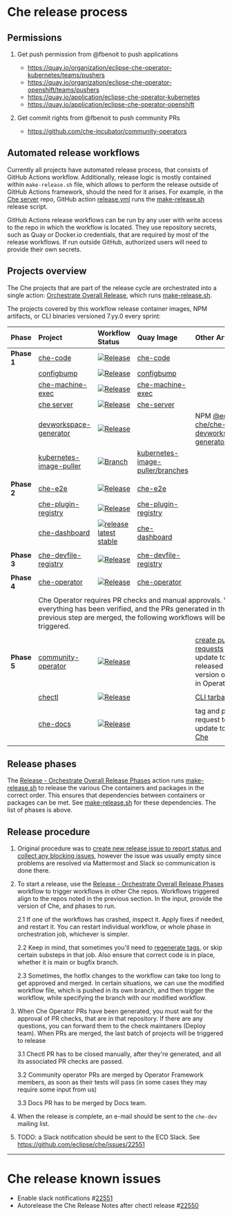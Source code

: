 # Che release process

## Permissions
 
1. Get push permission from @fbenoit to push applications
    * https://quay.io/organization/eclipse-che-operator-kubernetes/teams/pushers
    * https://quay.io/organization/eclipse-che-operator-openshift/teams/pushers 
    * https://quay.io/application/eclipse-che-operator-kubernetes
    * https://quay.io/application/eclipse-che-operator-openshift

2. Get commit rights from @fbenoit to push community PRs
    * https://github.com/che-incubator/community-operators


## Automated release workflows

Currently all projects have automated release process, that consists of GitHub Actions workflow.
Additionally, release logic is mostly contained within `make-release.sh` file, which allows to perform the release outside of GitHub Actions framework, should the need for it arises.
For example, in the [Che server](https://github.com/eclipse-che/che-server) repo, GitHub action [release.yml](https://github.com/eclipse-che/che-server/actions/workflows/release.yml) runs the [make-release.sh](https://github.com/eclipse-che/che-server/blob/main/make-release.sh) release script.

GitHub Actions release workflows can be run by any user with write access to the repo in which the workflow is located. They use repository secrets, such as Quay or Docker.io credentials, that are required by most of the release workflows. If run outside GitHub, authorized users will need to provide their own secrets.

## Projects overview
The Che projects that are part of the release cycle are orchestrated into a single action:  [Orchestrate Overall Release](https://github.com/eclipse-che/che-release/actions/workflows/release-orchestrate-overall.yml), which runs [make-release.sh](https://github.com/eclipse-che/che-release/blob/main/make-release.sh).

The projects covered by this workflow release container images, NPM artifacts, or CLI binaries versioned 7.yy.0 every sprint:

| Phase       | Project | Workflow Status | Quay Image | Other Artifact |
| :---        | :---    | :---            | :---       | :---           |
| **Phase 1** | [che-code](https://github.com/che-incubator/che-code) | [![Release](https://github.com/che-incubator/che-code/actions/workflows/release.yml/badge.svg)](https://github.com/che-incubator/che-code/actions/workflows/release.yml) | [che-code](https://quay.io/che-incubator/che-code) |
| | [configbump](https://github.com/che-incubator/configbump) | [![Release](https://github.com/che-incubator/configbump/actions/workflows/release.yml/badge.svg)](https://github.com/che-incubator/configbump/actions/workflows/release.yml) | [configbump](https://quay.io/che-incubator/configbump) |
| | [che-machine-exec](https://github.com/eclipse-che/che-machine-exec) | [![Release](https://github.com/eclipse-che/che-machine-exec/actions/workflows/release.yml/badge.svg)](https://github.com/eclipse-che/che-machine-exec/actions/workflows/release.yml) | [che-machine-exec](https://quay.io/eclipse/che-machine-exec) |
| | [che server](https://github.com/eclipse-che/che-server) | [![Release](https://github.com/eclipse-che/che-server/actions/workflows/release.yml/badge.svg)](https://github.com/eclipse-che/che-server/actions/workflows/release.yml) | [che-server](https://quay.io/eclipse/che-server) |
| | [devworkspace-generator](https://github.com/eclipse-che/che-devfile-registry/tree/main/tools/devworkspace-generator ) | [![Release](https://github.com/eclipse-che/che-devfile-registry/actions/workflows/devworkspace-generator-release.yml/badge.svg)](https://github.com/eclipse-che/che-devfile-registry/actions/workflows/devworkspace-generator-release.yml) | | NPM [@eclipse-che/che-devworkspace-generator](https://www.npmjs.com/package/@eclipse-che/che-devworkspace-generator)
| | [kubernetes-image-puller](https://github.com/che-incubator/kubernetes-image-puller) | [![Branch](https://github.com/che-incubator/kubernetes-image-puller/actions/workflows/make-branch.yaml/badge.svg)](https://github.com/che-incubator/kubernetes-image-puller/actions/workflows/make-branch.yaml) | [kubernetes-image-puller/branches](https://github.com/che-incubator/kubernetes-image-puller/branches/active)
| | | 
| **Phase 2** | [che-e2e](https://github.com/eclipse/che) | [![Release](https://github.com/eclipse/che/actions/workflows/release.yml/badge.svg)](https://github.com/eclipse/che/actions/workflows/devworkspace-generator-release.yml) | [che-e2e](https://quay.io/eclipse/che-e2e) |
| | [che-plugin-registry](https://github.com/eclipse-che/che-plugin-registry) | [![Release](https://github.com/eclipse-che/che-plugin-registry/actions/workflows/release.yml/badge.svg)](https://github.com/eclipse-che/che-plugin-registry/actions/workflows/release.yml) | [che-plugin-registry](https://quay.io/eclipse/che-plugin-registry) |
| | [che-dashboard](https://github.com/eclipse-che/che-dashboard) | [![release latest stable](https://github.com/eclipse-che/che-dashboard/actions/workflows/release.yml/badge.svg)](https://github.com/eclipse-che/che-dashboard/actions/workflows/release.yml) | [che-dashboard](https://quay.io/eclipse/che-dashboard) |
| | | 
| **Phase 3** | [che-devfile-registry](https://github.com/eclipse-che/che-devfile-registry) | [![Release](https://github.com/eclipse-che/che-devfile-registry/actions/workflows/release.yml/badge.svg)](https://github.com/eclipse-che/che-devfile-registry/actions/workflows/release.yml) | [che-devfile-registry](https://quay.io/eclipse/che-devfile-registry) |
| |
| **Phase 4** | [che-operator](https://github.com/eclipse-che/che-operator) | [![Release](https://github.com/eclipse-che/che-operator/actions/workflows/release.yml/badge.svg)](https://github.com/eclipse-che/che-operator/actions/workflows/release.yml) | [che-operator](https://quay.io/eclipse/che-operator) |
| |
| <td colspan=4>Che Operator requires PR checks and manual approvals. When everything has been verified, and the PRs generated in the previous step are merged, the following workflows will be triggered.</td></tr>
| **Phase 5** | [community-operator](https://github.com/operator-framework/community-operators/) <td colspan=2> [![Release](https://github.com/eclipse-che/che-operator/actions/workflows/release-community-operator-PRs.yml/badge.svg)](https://github.com/eclipse-che/che-operator/actions/workflows/release-community-operator-PRs.yml) <td> [create pull requests](https://github.com/operator-framework/community-operators/pulls?q=%22Update+eclipse-che+operator%22+is%3Aopen) to update to latest released version of Che in OperatorHub</td></tr>
| | [chectl](https://github.com/che-incubator/chectl) <td colspan=2> [![Release](https://github.com/eclipse-che/che-operator/actions/workflows/release-chectl.yml/badge.svg)](https://github.com/eclipse-che/che-operator/actions/workflows/release-chectl.yml) <td> [CLI tarballs](https://github.com/che-incubator/chectl/releases)</td></tr>
| | [che-docs](https://github.com/eclipse/che-docs) <td colspan=2> [![Release](https://github.com/eclipse-che/che-docs/actions/workflows/publication-builder.yaml/badge.svg)](https://github.com/eclipse-che/che-docs/actions/workflows/publication-builder.yaml) <td>tag and pull request to update to [latest Che](https://github.com/eclipse-che/che-docs/tree/publication)</td></tr>

## Release phases

The [Release - Orchestrate Overall Release Phases]((https://github.com/eclipse-che/che-release/actions?query=workflow%3A%22Release+-+Orchestrate+Overall+Release+Phases%22)) action runs [make-release.sh](https://github.com/eclipse-che/che-release/blob/main/make-release.sh) to release the various Che containers and packages in the correct order. This ensures that dependencies between containers or packages can be met. See [make-release.sh](https://github.com/eclipse-che/che-release/blob/main/make-release.sh) for these dependencies. The list of phases is above. 


## Release procedure
1. Original procedure was to [create new release issue to report status and collect any blocking issues](https://github.com/eclipse/che/issues/new?assignees=&labels=kind%2Frelease&template=release.md&title=Release+Che+7.FIXME), however the issue was usually empty since problems are resolved via Mattermost and Slack so communication is done there. 

2. To start a release, use the [Release - Orchestrate Overall Release Phases](https://github.com/eclipse-che/che-release/actions/workflows/release-orchestrate-overall.yml) workflow to trigger workflows in other Che repos. Workflows triggered align to the repos noted in the previous section. In the input, provide the version of Che, and phases to run. 

    2.1 If one of the workflows has crashed, inspect it. Apply fixes if needed, and restart it. You can restart individual workflow, or whole phase in orchestration job, whichever is simpler.

    2.2 Keep in mind, that sometimes you'll need to [regenerate tags](https://github.com/eclipse/che/issues/18879), or skip certain substeps in that job. Also ensure that correct code is in place, whether it is main or bugfix branch.

    2.3 Sometimes, the hotfix changes to the workflow can take too long to get approved and merged. In certain situations, we can use the modified workflow file, which is pushed in its own branch, and then trigger the workflow, while specifying the branch with our modified workflow. 

3. When Che Operator PRs have been generated, you must wait for the approval of PR checks, that are in that repository. If there are any questions, you can forward them to the check maintaners (Deploy team). When PRs are merged, the last batch of projects will be triggered to release

    3.1 Chectl PR has to be closed manually, after they're generated, and all its associated PR checks are passed.

    3.2 Community operator PRs are merged by Operator Framework members, as soon as their tests will pass (in some cases they may require some input from us)

    3.3 Docs PR has to be merged by Docs team.

4. When the release is complete, an e-mail should be sent to the `che-dev` mailing list. 

5. TODO: a Slack notification should be sent to the ECD Slack. See https://github.com/eclipse/che/issues/22551

--------------


# Che release known issues

* Enable slack notifications #[22551](https://github.com/eclipse/che/issues/22551)
* Autorelease the Che Release Notes after chectl release #[22550](https://github.com/eclipse/che/issues/22550)
